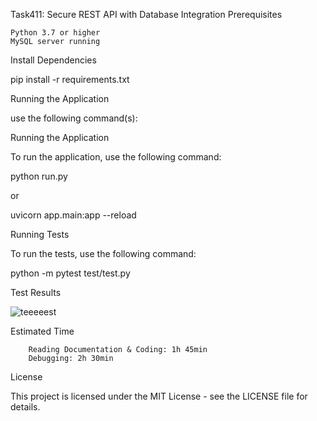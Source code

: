 Task411: Secure REST API with Database Integration
Prerequisites

    Python 3.7 or higher
    MySQL server running
    

Install Dependencies

pip install -r requirements.txt


Running the Application

use the following command(s):

Running the Application

To run the application, use the following command:

python run.py

or


uvicorn app.main:app --reload

Running Tests

To run the tests, use the following command:


python -m pytest test/test.py




Test Results


   ![teeeeest](https://github.com/meta4r/Task411/assets/123734096/362964fd-739b-468b-9474-bca7ac5275c4)






Estimated Time

        Reading Documentation & Coding: 1h 45min
        Debugging: 2h 30min

License

This project is licensed under the MIT License - see the LICENSE file for details.
